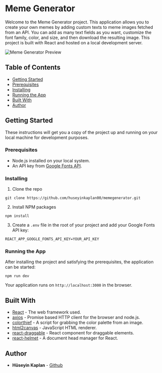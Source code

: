 # Meme Generator

Welcome to the Meme Generator project. This application allows you to create your own memes by adding custom texts to meme images fetched from an API. You can add as many text fields as you want, customize the font family, color, and size, and then download the resulting image. This project is built with React and hosted on a local development server.

![Meme Generator Preview](./memeGenerator/public/memeGeneratorGif.gif)

## Table of Contents

- [Getting Started](#getting-started)
- [Prerequisites](#prerequisites)
- [Installing](#installing)
- [Running the App](#running-the-app)
- [Built With](#built-with)
- [Author](#author)

## Getting Started

These instructions will get you a copy of the project up and running on your local machine for development purposes.

### Prerequisites

- Node.js installed on your local system.
- An API key from [Google Fonts API](https://developers.google.com/fonts/docs/getting_started).

### Installing

1. Clone the repo

```
git clone https://github.com/huseyinkaplan00/memegenerator.git
```

2. Install NPM packages

```
npm install
```

3. Create a `.env` file in the root of your project and add your Google Fonts API key:

```
REACT_APP_GOOGLE_FONTS_API_KEY=YOUR_API_KEY
```

### Running the App

After installing the project and satisfying the prerequisites, the application can be started:

```
npm run dev
```

Your application runs on `http://localhost:3000` in the browser.

## Built With

- [React](https://reactjs.org/) - The web framework used.
- [axios](https://axios-http.com/) - Promise based HTTP client for the browser and node.js.
- [colorthief](https://lokeshdhakar.com/projects/color-thief/) - A script for grabbing the color palette from an image.
- [html2canvas](https://html2canvas.hertzen.com/) - JavaScript HTML renderer.
- [react-draggable](https://www.npmjs.com/package/react-draggable) - React component for draggable elements.
- [react-helmet](https://www.npmjs.com/package/react-helmet) - A document head manager for React.

## Author

- **Hüseyin Kaplan** - [Github](https://github.com/huseyinkaplan00/)

